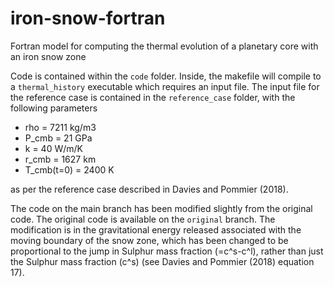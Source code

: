 # iron-snow-fortran
Fortran model for computing the thermal evolution of a planetary core with an iron snow zone


Code is contained within the `code` folder. Inside, the makefile will compile to a `thermal_history` executable which requires an input file.
The input file for the reference case is contained in the `reference_case` folder, with the following parameters

- rho        = 7211 kg/m3
- P_cmb      = 21 GPa
- k          = 40 W/m/K
- r_cmb      = 1627 km
- T_cmb(t=0) = 2400 K

as per the reference case described in Davies and Pommier (2018).

The code on the main branch has been modified slightly from the original code. The original code is available on the `original` branch. The modification is in the gravitational energy released associated with the moving boundary of the snow zone, which has been changed to be proportional to the jump in Sulphur mass fraction (<c>=c^s-c^l), rather than just the Sulphur mass fraction (c^s) (see Davies and Pommier (2018) equation 17).



